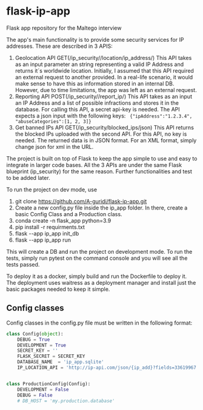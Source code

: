 # flask-ip-app
Flask app repository for the Maltego interview

The app's main functionality is to provide some security services for IP addresses. These are described in 3 APIS:

1. Geolocation API GET(/ip_security//location/ip_address/) This API takes as an input parameter an string representing a valid IP Address and returns it´s worldwide location. Initially, I assumed that this API required an external request to another provided. In a real-life scenario, it would make sense to have this as information stored in an internal DB. However, due to time limitations, the app was left as an external request. 
3. Reporting API POST(/ip_security//report_ip/) This API takes as an input an IP Address and a list of possible infractions and stores it in the database. For calling this API, a secret api-key is needed. The API expects a json input with the following keys: ``` {"ipAddress":"1.2.3.4", "abuseCategories":[1, 2, 3]}```
5. Get banned IPs API GET(/ip_security/blocked_ips/json) This API returns the blocked IPs uploaded with the second API. For this API, no key is needed. The returned data is in JSON format. For an XML format, simply change json for xml in the URL. 

The project is built on top of Flask to keep the app simple to use and easy to integrate in larger code bases. All the 3 APIs are under the same Flask blueprint (ip_security) for the same reason. Further functionalities and test to be added later.

To run the project on dev mode, use
1. git clone https://github.com/A-guridi/flask-ip-app.git
2. Create a new config.py file inside the ip_app folder. In there, create a basic Config Class and a Production class.
3. conda create -n flask_app python=3.9
4. pip install -r requirments.txt 
5. flask --app ip_app init_db
6. flask --app ip_app run

This will create a DB and run the project on development mode. To run the tests, simply run pytest on the command console and you will see all the tests passed.

To deploy it as a docker, simply build and run the Dockerfile to deploy it. The deployment uses waitress as a deployment manager and install just the basic packages needed to keep it simple.

## Config classes
Config classes in the config.py file must be written in the following format:
```python
class Config(object):
    DEBUG = True
    DEVELOPMENT = True
    SECRET_KEY = ''
    FLASK_SECRET = SECRET_KEY
    DATABASE_NAME  = 'ip_app.sqlite'
    IP_LOCATION_API = 'http://ip-api.com/json/{ip_add}?fields=33619967'


class ProductionConfig(Config):
    DEVELOPMENT = False
    DEBUG = False
    # DB_HOST = 'my.production.database'
```

